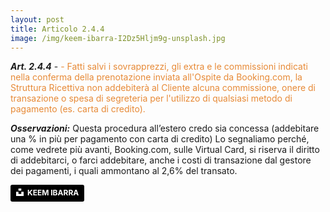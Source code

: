 ```yaml
---
layout: post
title: Articolo 2.4.4
image: /img/keem-ibarra-I2Dz5Hljm9g-unsplash.jpg
---
```


***Art. 2.4.4*** - <span style="color:#e78a37">- Fatti salvi i sovrapprezzi, gli extra e le commissioni indicati nella conferma della prenotazione
inviata all'Ospite da Booking.com, la Struttura Ricettiva non addebiterà al Cliente alcuna commissione,
onere di transazione o spesa di segreteria per l'utilizzo di qualsiasi metodo di pagamento (es. carta di
credito).</span>

***Osservazioni:*** Questa procedura all’estero credo sia concessa (addebitare una % in più per pagamento
con carta di credito) Lo segnaliamo perché, come vedrete più avanti, Booking.com, sulle Virtual Card, si
riserva il diritto di addebitarci, o farci addebitare, anche i costi di transazione dal gestore dei pagamenti,
i quali ammontano al 2,6% del transato.

<a style="background-color:black;color:white;text-decoration:none;padding:4px 6px;font-family:-apple-system, BlinkMacSystemFont, &quot;San Francisco&quot;, &quot;Helvetica Neue&quot;, Helvetica, Ubuntu, Roboto, Noto, &quot;Segoe UI&quot;, Arial, sans-serif;font-size:12px;font-weight:bold;line-height:1.2;display:inline-block;border-radius:3px" href="https://unsplash.com/@keemibarra?utm_medium=referral&amp;utm_campaign=photographer-credit&amp;utm_content=creditBadge" target="_blank" rel="noopener noreferrer" title="Download free do whatever you want high-resolution photos from KEEM IBARRA"><span style="display:inline-block;padding:2px 3px"><svg xmlns="http://www.w3.org/2000/svg" style="height:12px;width:auto;position:relative;vertical-align:middle;top:-2px;fill:white" viewBox="0 0 32 32"><title>unsplash-logo</title><path d="M10 9V0h12v9H10zm12 5h10v18H0V14h10v9h12v-9z"></path></svg></span><span style="display:inline-block;padding:2px 3px">KEEM IBARRA</span></a>


